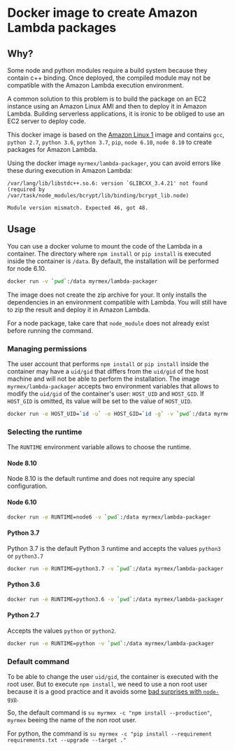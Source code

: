 # Docker image to create Amazon Lambda packages

## Why?

Some node and python modules require a build system because they contain c++ binding. Once deployed, the compiled
module may not be compatible with the Amazon Lambda execution environment.

A common solution to this problem is to build the package on an EC2 instance using an Amazon Linux AMI and then to
deploy it in Amazon Lambda. Building serverless applications, it is ironic to be obliged to use an EC2 server to deploy code.

This docker image is based on the [Amazon Linux 1](https://hub.docker.com/_/amazonlinux/) image and contains `gcc`,
`python 2.7`, `python 3.6`, `python 3.7`, `pip`, `node 6.10`, `node 8.10` to create packages for Amazon Lambda.

Using the docker image `myrmex/lambda-packager`, you can avoid errors like these during execution in Amazon Lambda:

```
/var/lang/lib/libstdc++.so.6: version `GLIBCXX_3.4.21' not found (required by /var/task/node_modules/bcrypt/lib/binding/bcrypt_lib.node)
```

```
Module version mismatch. Expected 46, got 48.
```

## Usage

You can use a docker volume to mount the code of the Lambda in a container. The directory where `npm install` or
`pip install` is executed inside the container is `/data`. By default, the installation will be performed for node
6.10.

```bash
docker run -v `pwd`:/data myrmex/lambda-packager
```

The image does not create the zip archive for your. It only installs the dependencies in an environment compatible with
Lambda. You will still have to zip the result and deploy it in Amazon Lambda.

For a node package, take care that `node_module` does not already exist before running the command.

### Managing permissions

The user account that performs `npm install` or `pip install` inside the container may have a `uid/gid` that differs from the
`uid/gid` of the host machine and will not be able to perform the installation. The image `myrmex/lambda-packager`
accepts two environment variables that allows to modify the `uid/gid` of the container's user: `HOST_UID` and
`HOST_GID`. If `HOST_GID` is omitted, its value will be set to the value of `HOST_UID`.

```bash
docker run -e HOST_UID=`id -u` -e HOST_GID=`id -g` -v `pwd`:/data myrmex/lambda-packager
```

### Selecting the runtime

The `RUNTIME` environment variable allows to choose the runtime.


#### Node 8.10

Node 8.10 is the default runtime and does not require any special configuration.

#### Node 6.10

```bash
docker run -e RUNTIME=node6 -v `pwd`:/data myrmex/lambda-packager
```

#### Python 3.7

Python 3.7 is the default Python 3 runtime and accepts the values `python3` or `python3.7`

```bash
docker run -e RUNTIME=python3.7 -v `pwd`:/data myrmex/lambda-packager
```

#### Python 3.6

```bash
docker run -e RUNTIME=python3.6 -v `pwd`:/data myrmex/lambda-packager
```

#### Python 2.7

Accepts the values `python` or `python2`.

```bash
docker run -e RUNTIME=python -v `pwd`:/data myrmex/lambda-packager
```

### Default command

To be able to change the user `uid/gid`, the container is executed with the root user. But to execute `npm install`, we
need to use a non root user because it is a good practice and it avoids some [bad surprises with
`node-gyp`](https://github.com/nodejs/node-gyp/issues/454).

So, the default command is `su myrmex -c "npm install --production"`, `myrmex` beeing the name of the non root user.

For python, the command is `su myrmex -c "pip install --requirement requirements.txt --upgrade --target ."`
